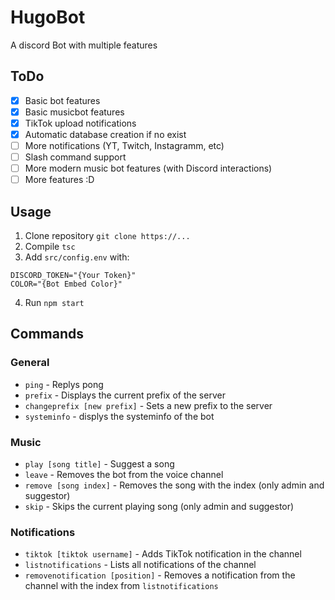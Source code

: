 # HugoBot
A discord Bot with multiple features

## ToDo
- [x] Basic bot features
- [x] Basic musicbot features
- [x] TikTok upload notifications
- [x] Automatic database creation if no exist
- [ ] More notifications (YT, Twitch, Instagramm, etc)
- [ ] Slash command support
- [ ] More modern music bot features (with Discord interactions)
- [ ] More features :D

## Usage
1. Clone repository `git clone https://...`
2. Compile `tsc`
3. Add `src/config.env` with:
```env
DISCORD_TOKEN="{Your Token}"
COLOR="{Bot Embed Color}"
```
4. Run `npm start`

## Commands
### General
- `ping` - Replys pong
- `prefix` - Displays the current prefix of the server
- `changeprefix [new prefix]` - Sets a new prefix to the server
- `systeminfo` - displys the systeminfo of the bot
### Music
- `play [song title]` - Suggest a song
- `leave` - Removes the bot from the voice channel
- `remove [song index]` - Removes the song with the index (only admin and suggestor)
- `skip` - Skips the current playing song (only admin and suggestor)
### Notifications
- `tiktok [tiktok username]` - Adds TikTok notification in the channel
- `listnotifications` - Lists all notifications of the channel
- `removenotification [position]` - Removes a notification from the channel with the index from `listnotifications`